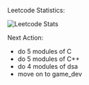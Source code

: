 Leetcode Statistics:

![Leetcode Stats](https://leetcard.jacoblin.cool/rajivadak26)


Next Action:
- do 5 modules of C
- do 5 modules of C++
- do 4 modules of dsa
- move on to game_dev
